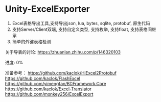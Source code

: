 # Unity-ExcelExporter

1. Excel表格导出工具,支持导出json, lua, bytes, sqlite, protobuf, 原生代码
2. 支持Server/Client双端, 支持自定义类型, 支持枚举, 支持float, 支持表格间继承
3. 简单的外键表格检测

关于导表的讨论: https://zhuanlan.zhihu.com/p/146320103

进度: 0%

准备参考：
https://github.com/kaclok/HiExcel2Protobuf
https://github.com/kaclok/FlashExcel
https://github.com/yimengfan/BDFramework.Core
https://github.com/kaclok/Excel-Translator
https://github.com/monkey256/ExcelExport
